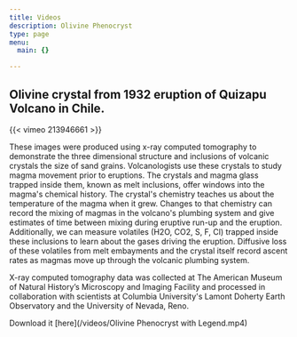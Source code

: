 ```yaml
---
title: Videos
description: Olivine Phenocryst 
type: page
menu:
  main: {}

---
```

## Olivine crystal from 1932 eruption of Quizapu Volcano in Chile.
{{< vimeo 213946661 >}}

These images were produced using x-ray computed tomography to demonstrate the three dimensional structure and inclusions of volcanic crystals the size of sand grains. Volcanologists use these crystals to study magma movement prior to eruptions. The crystals and magma glass trapped inside them, known as melt inclusions, offer windows into the magma's chemical history.
The crystal's chemistry teaches us about the temperature of the magma when it grew. Changes to that chemistry can record the mixing of magmas in the volcano's plumbing system and give estimates of time between mixing during eruptive run-up and the eruption.
Additionally, we can measure volatiles (H2O, CO2, S, F, Cl) trapped inside these inclusions to learn about the gases driving the eruption. Diffusive loss of these volatiles from melt embayments and the crystal itself record ascent rates as magmas move up through the volcanic plumbing system.

X-ray computed tomography data was collected at The American Museum of Natural History’s Microscopy and Imaging Facility and processed in collaboration with scientists at Columbia University's Lamont Doherty Earth Observatory and the University of Nevada, Reno.

Download it [here](/videos/Olivine Phenocryst with Legend.mp4)
